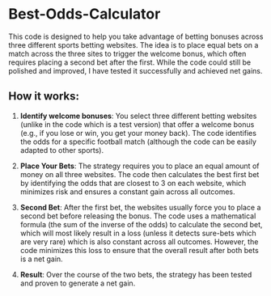 # Best-Odds-Calculator

This code is designed to help you take advantage of betting bonuses across three different sports betting websites. The idea is to place equal bets on a match across the three sites to trigger the welcome bonus, which often requires placing a second bet after the first. While the code could still be polished and improved, I have tested it successfully and achieved net gains.

## How it works:

1. **Identify welcome bonuses**:
   You select three different betting websites (unlike in the code which is a test version) that offer a welcome bonus (e.g., if you lose or win, you get your money back). The code identifies the odds for a specific football match (although the code can be easily adapted to other sports).

2. **Place Your Bets**:
   The strategy requires you to place an equal amount of money on all three websites. The code then calculates the best first bet by identifying the odds that are closest to 3 on each website, which minimizes risk and ensures a constant gain across all outcomes.

3. **Second Bet**:
   After the first bet, the websites usually force you to place a second bet before releasing the bonus. The code uses a mathematical formula (the sum of the inverse of the odds) to calculate the second bet, which will most likely result in a loss (unless it detects sure-bets which are very rare) which is also constant across all outcomes. However, the code minimizes this loss to ensure that the overall result after both bets is a net gain.

4. **Result**:
   Over the course of the two bets, the strategy has been tested and proven to generate a net gain.


